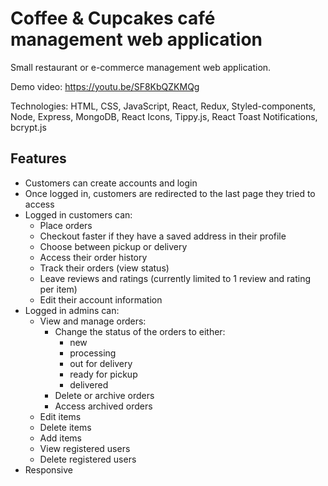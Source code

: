 # Coffee & Cupcakes café management web application

Small restaurant or e-commerce management web application.

Demo video: https://youtu.be/SF8KbQZKMQg

Technologies: HTML, CSS, JavaScript, React, Redux, Styled-components, Node, Express, MongoDB, React Icons, Tippy.js, React Toast Notifications, bcrypt.js

## Features

- Customers can create accounts and login
- Once logged in, customers are redirected to the last page they tried to access
- Logged in customers can:
  - Place orders
  - Checkout faster if they have a saved address in their profile
  - Choose between pickup or delivery
  - Access their order history
  - Track their orders (view status)
  - Leave reviews and ratings (currently limited to 1 review and rating per item)
  - Edit their account information
- Logged in admins can:
  - View and manage orders:
    - Change the status of the orders to either:
      - new
      - processing
      - out for delivery
      - ready for pickup
      - delivered
    - Delete or archive orders
    - Access archived orders
  - Edit items
  - Delete items
  - Add items
  - View registered users
  - Delete registered users
- Responsive
